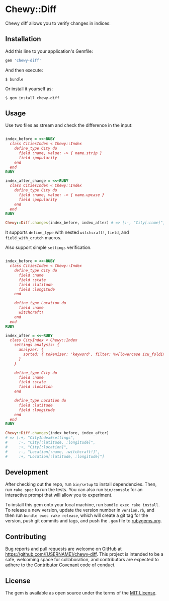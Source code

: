 # Chewy::Diff

Chewy diff allows you to verify changes in indices:

## Installation

Add this line to your application's Gemfile:

```ruby
gem 'chewy-diff'
```

And then execute:

    $ bundle

Or install it yourself as:

    $ gem install chewy-diff

## Usage

Use two files as stream and check the difference in the input:

```ruby

index_before = <<~RUBY
  class CitiesIndex < Chewy::Index
    define_type City do
      field :name, value: -> { name.strip }
      field :popularity
    end
  end
RUBY

index_after_change = <<~RUBY
  class CitiesIndex < Chewy::Index
    define_type City do
      field :name, value: -> { name.upcase }
      field :popularity
    end
  end
RUBY

Chewy::Diff.changes(index_before, index_after) # => [:-, "City[:name]", :+, "City[:name]"]

```

It supports  `define_type` with nested `witchcraft!`, `field`, and
`field_with_crutch` macros.

Also support simple `settings` verification.

```ruby

index_before = <<~RUBY
  class CitiesIndex < Chewy::Index
    define_type City do
      field :name
      field :state
      field :latitude
      field :longitude
    end

    define_type Location do
      field :name
      witchcraft!
    end
  end
RUBY

index_after = <<~RUBY
  class CityIndex < Chewy::Index
    settings analysis: {
      analyzer: {
        sorted: { tokenizer: 'keyword', filter: %w[lowercase icu_folding] },
      }
    }

    define_type City do
      field :name
      field :state
      field :location
    end

    define_type Location do
      field :latitude
      field :longitude
    end
  end
RUBY

Chewy::Diff.changes(index_before, index_after)
# => [:+, "CityIndex#settings",
#     :-, "City[:latitude, :longitude]",
#     :+, "City[:location]",
#     :-, "Location[:name, :witchcraft!]",
#     :+, "Location[:latitude, :longitude]"]
```

## Development

After checking out the repo, run `bin/setup` to install dependencies. Then, run `rake spec` to run the tests. You can also run `bin/console` for an interactive prompt that will allow you to experiment.

To install this gem onto your local machine, run `bundle exec rake install`. To release a new version, update the version number in `version.rb`, and then run `bundle exec rake release`, which will create a git tag for the version, push git commits and tags, and push the `.gem` file to [rubygems.org](https://rubygems.org).

## Contributing

Bug reports and pull requests are welcome on GitHub at https://github.com/[USERNAME]/chewy-diff. This project is intended to be a safe, welcoming space for collaboration, and contributors are expected to adhere to the [Contributor Covenant](http://contributor-covenant.org) code of conduct.


## License

The gem is available as open source under the terms of the [MIT License](http://opensource.org/licenses/MIT).

